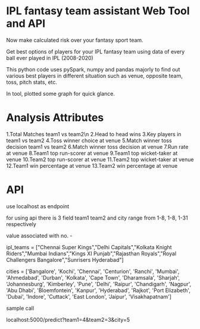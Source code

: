 # IPL fantasy team assistant Web Tool and API

Now make calculated risk over your fantasy sport team.

Get best options of players for your IPL fantasy team using data of every ball ever played in IPL (2008-2020)

This python code uses pySpark, numpy and pandas majorly to find out various best players in different situation such as venue, opposite team, toss, pitch stats, etc.

In tool, plotted some graph for quick glance.

# Analysis Attributes
1.Total Matches team1 vs team2\n
2.Head to head wins
3.Key players in team1 vs team2
4.Toss winner choice at venue
5.Match winner toss decision team1 vs team2
6.Match winner toss decision at venue
7.Run rate at venue
8.Team1 top run-scorer at venue
9.Team1 top wicket-taker at venue
10.Team2 top run-scorer at venue
11.Team2 top wicket-taker at venue
12.Team1 win percentage at venue
13.Team2 win percentage at venue


# API
use localhost as endpoint

for using api there is 3 field team1 team2 and city range from 1-8, 1-8, 1-31 respectively

value associated with no. -

ipl_teams = ["Chennai Super Kings","Delhi Capitals","Kolkata Knight Riders","Mumbai Indians","Kings XI Punjab","Rajasthan Royals","Royal Challengers Bangalore","Sunrisers Hyderabad"]

cities = ['Bangalore', 'Kochi', 'Chennai', 'Centurion', 'Ranchi', 'Mumbai', 'Ahmedabad', 'Durban', 'Kolkata', 'Cape Town', 'Dharamsala', 'Sharjah', 'Johannesburg', 'Kimberley', 'Pune', 'Delhi', 'Raipur', 'Chandigarh', 'Nagpur', 'Abu Dhabi', 'Bloemfontein', 'Kanpur', 'Hyderabad', 'Rajkot', 'Port Elizabeth', 'Dubai', 'Indore', 'Cuttack', 'East London', 'Jaipur', 'Visakhapatnam']

sample call

localhost:5000/predict?team1=4&team2=3&city=5
